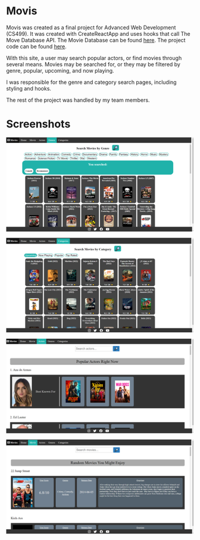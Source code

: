 Movis
===
Movis was created as a final project for Advanced Web Development (CS499). It was created with CreateReactApp and uses hooks that call The Move Database API. The Movie Database can be found [here](https://developers.themoviedb.org/3). The project code can be found [here](https://github.com/mjrad/Movis).

With this site, a user may search popular actors, or find movies through several means. Movies may be searched for, or they may be filtered by genre, popular, upcoming, and now playing.

I was responsible for the genre and category search pages, including styling and hooks.

The rest of the project was handled by my team members.

Screenshots
===

![Genres Page](genre.png "Genre Search")

![Category Page](categ.png "Category Search")

![Actors Page](actor.png "Actor Page")

![Movies Page](movie.png "Movies Page")
